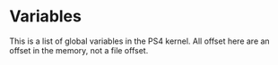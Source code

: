 # Variables

This is a list of global variables in the PS4 kernel. All offset here are an offset in the memory, not a file offset.
